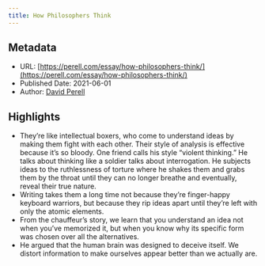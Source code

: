 ```yaml
---
title: How Philosophers Think
---
```

## Metadata
* URL: [https://perell.com/essay/how-philosophers-think/](https://perell.com/essay/how-philosophers-think/)
* Published Date: 2021-06-01
* Author: [David Perell](None)

## Highlights
* They’re like intellectual boxers, who come to understand ideas by making them fight with each other. Their style of analysis is effective because it’s so bloody. One friend calls his style “violent thinking.” He talks about thinking like a soldier talks about interrogation. He subjects ideas to the ruthlessness of torture where he shakes them and grabs them by the throat until they can no longer breathe and eventually, reveal their true nature.
* Writing takes them a long time not because they’re finger-happy keyboard warriors, but because they rip ideas apart until they’re left with only the atomic elements.
* From the chauffeur’s story, we learn that you understand an idea not when you’ve memorized it, but when you know why its specific form was chosen over all the alternatives.
* He argued that the human brain was designed to deceive itself. We distort information to make ourselves appear better than we actually are.